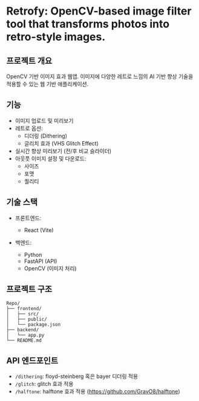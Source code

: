 # Retrofy: OpenCV-based image filter tool that transforms photos into retro-style images.

## 프로젝트 개요

OpenCV 기반 이미지 효과 웹앱.
이미지에 다양한 레트로 느낌의 AI 기반 향상 기술을 적용할 수 있는 웹 기반 애플리케이션.


## 기능

- 이미지 업로드 및 미리보기
- 레트로 옵션:
  - 디더링 (Dithering)
  - 글리치 효과 (VHS Glitch Effect)
- 실시간 향상 미리보기 (전/후 비교 슬라이더)
- 아웃풋 이미지 설정 및 다운로드:
  - 사이즈
  - 포맷
  - 퀄리티

## 기술 스택

- 프론트엔드:
  - React (Vite)

- 백엔드:
  - Python
  - FastAPI (API)
  - OpenCV (이미지 처리)

## 프로젝트 구조

```text
Repo/
├── frontend/
│   ├── src/
│   ├── public/
│   └── package.json
├── backend/
│   └── app.py
└── README.md
```

## API 엔드포인트

- `/dithering`: floyd-steinberg 혹은 bayer 디더링 적용
- `/glitch`: glitch 효과 적용
- `/halftone`: halftone 효과 적용 (https://github.com/GravO8/halftone)
